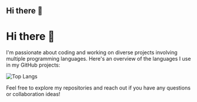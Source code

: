 ## Hi there 👋

# Hi there 👋

I'm passionate about coding and working on diverse projects involving multiple programming languages. Here's an overview of the languages I use in my GitHub projects:

![Top Langs](https://github-readme-stats.vercel.app/api/top-langs/?username=SnehalSalunke441&layout=compact&theme=tokyonight)

Feel free to explore my repositories and reach out if you have any questions or collaboration ideas!


<!--
**SnehalSalunke441/SnehalSalunke441** is a ✨ _special_ ✨ repository because its `README.md` (this file) appears on your GitHub profile.

Here are some ideas to get you started:

- 🔭 I’m currently working on ...
- 🌱 I’m currently learning ...
- 👯 I’m looking to collaborate on ...
- 🤔 I’m looking for help with ...
- 💬 Ask me about ...
- 📫 How to reach me: ...
- 😄 Pronouns: ...
- ⚡ Fun fact: ...
-->

